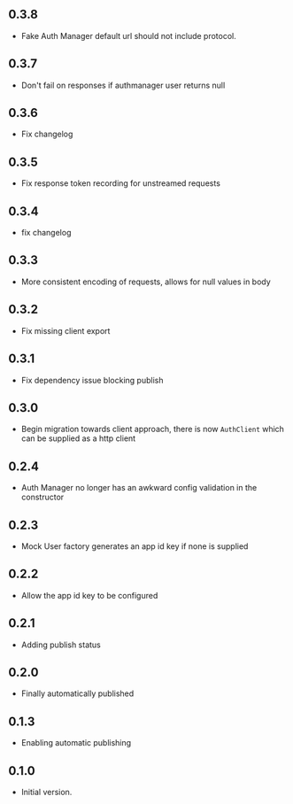 ## 0.3.8
- Fake Auth Manager default url should not include protocol.

## 0.3.7
- Don't fail on responses if authmanager user returns null

## 0.3.6
- Fix changelog

## 0.3.5
- Fix response token recording for unstreamed requests

## 0.3.4
- fix changelog

## 0.3.3
- More consistent encoding of requests, allows for null values in body

## 0.3.2
- Fix missing client export

## 0.3.1
- Fix dependency issue blocking publish

## 0.3.0
- Begin migration towards client approach, there is now `AuthClient` which can be supplied as a http client

## 0.2.4
- Auth Manager no longer has an awkward config validation in the constructor

## 0.2.3
- Mock User factory generates an app id key if none is supplied

## 0.2.2
- Allow the app id key to be configured

## 0.2.1
- Adding publish status

## 0.2.0
- Finally automatically published

## 0.1.3
- Enabling automatic publishing

## 0.1.0
- Initial version.
